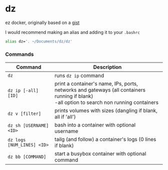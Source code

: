 # dz

ez docker, originally based on a [gist](https://gist.github.com/ipedrazas/2c93f6e74737d1f8a791)

I would recommend making an alias and adding it to your `.bashrc`
```sh
alias dz='. ~/Documents/dz/dz'
```

### Commands

| Command | Description |
|----------------------------------|--------------------------------------------------------------------------|
| `dz` | runs `dz ip` command |
| `dz ip [-all] [ID]` | print a container's name, IPs, ports, networks and gateways (all containers running if blank)<br>-all option to search non running containers |
| `dz v [filter]` | prints volumes with sizes (dangling if blank, all if 'all') |`
| `dz sh [USERNAME] <ID>` | bash into a container with optional username |
| `dz logs [NUM_LINES] <ID>` | tailg (and follow) a container's logs (0 lines if blank) |
| `dz bb [COMMAND]` | start a busybox container with optional command |

